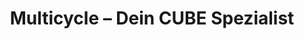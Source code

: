 ---
title: "Multicycle – Dein CUBE Spezialist"
url: /regensburg/multicycle-dein-cube-spezialist/
shop: Fahrrad
---